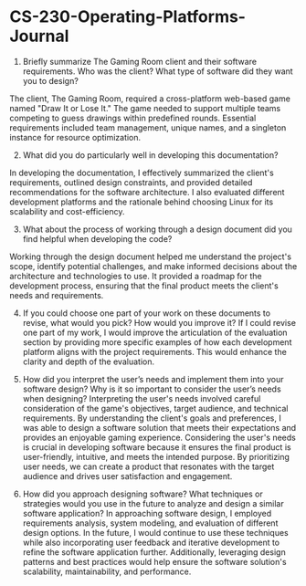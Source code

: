 # CS-230-Operating-Platforms-Journal

1. Briefly summarize The Gaming Room client and their software requirements. Who was the client? What type of software did they want you to design?

The client, The Gaming Room, required a cross-platform web-based game named "Draw It or Lose It." The game needed to support multiple teams competing to guess drawings within predefined rounds. Essential requirements included team management, unique names, and a singleton instance for resource optimization.

2. What did you do particularly well in developing this documentation?

In developing the documentation, I effectively summarized the client's requirements, outlined design constraints, and provided detailed recommendations for the software architecture. I also evaluated different development platforms and the rationale behind choosing Linux for its scalability and cost-efficiency.  

3. What about the process of working through a design document did you find helpful when developing the code?

Working through the design document helped me understand the project's scope, identify potential challenges, and make informed decisions about the architecture and technologies to use. It provided a roadmap for the development process, ensuring that the final product meets the client's needs and requirements.
  
4. If you could choose one part of your work on these documents to revise, what would you pick? How would you improve it?
If I could revise one part of my work, I would improve the articulation of the evaluation section by providing more specific examples of how each development platform aligns with the project requirements. This would enhance the clarity and depth of the evaluation.
5. How did you interpret the user’s needs and implement them into your software design? Why is it so important to consider the user’s needs when designing?
Interpreting the user's needs involved careful consideration of the game's objectives, target audience, and technical requirements. By understanding the client's goals and preferences, I was able to design a software solution that meets their expectations and provides an enjoyable gaming experience. Considering the user's needs is crucial in developing software because it ensures the final product is user-friendly, intuitive, and meets the intended purpose. By prioritizing user needs, we can create a product that resonates with the target audience and drives user satisfaction and engagement.
   
6. How did you approach designing software? What techniques or strategies would you use in the future to analyze and design a similar software application?
In approaching software design, I employed requirements analysis, system modeling, and evaluation of different design options. In the future, I would continue to use these techniques while also incorporating user feedback and iterative development to refine the software application further. Additionally, leveraging design patterns and best practices would help ensure the software solution's scalability, maintainability, and performance.

